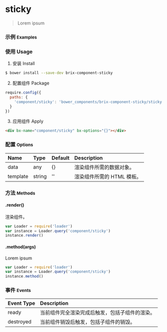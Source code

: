 # sticky

> Lorem ipsum

### 示例 <small>Examples</small>

<div bx-name="component/sticky" bx-options="{}"></div>

### 使用 Usage

1. 安装 Install

  ```sh
  $ bower install --save-dev brix-component-sticky
  ```

2. 配置组件 Package

  ```js
  require.config({
    paths: {
      'component/sticky': 'bower_components/brix-component-sticky/sticky'
    }
  })
  ```

3. 应用组件 Apply

  ```html
  <div bx-name="component/sticky" bx-options="{}"></div>
  ```

### 配置 <small>Options</small>

Name | Type | Default | Description
:--- | :--- | :------ | :----------
data | any | {} | 渲染组件所需的数据对象。
template | string | '' | 渲染组件所需的 HTML 模板。

### 方法 <small>Methods</small>

#### .render()

渲染组件。

```js
var Loader = require('loader')
var instance = Loader.query('component/sticky')
instance.render()
```

#### .method(args)

Lorem ipsum

```js
var Loader = require('loader')
var instance = Loader.query('component/sticky')
instance.method()
```

### 事件 <small>Events</small>

Event Type | Description
:--------- | :----------
ready | 当前组件完全渲染完成后触发，包括子组件的渲染。
destroyed | 当前组件销毁后触发，包括子组件的销毁。

